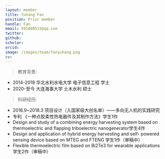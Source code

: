 ```yaml
---
layout: member
title: Yuhang Fan
position: Prior member
handle: Fan
email: 591480515@qq.com
twitter: 
github: 
scholar:
orcid: 
image: /images/team/fanyuhang.png
cv: 
---
```


> 教育背景:

- 2014-2018 华北水利水电大学 电子信息工程 学士
- 2020-至今 大连海事大学 土木水利 硕士

> 科研经历:

- 2016.9~2018.3 项目设计（入国家级大创名单）——多向无人机的实践研究
- 专利 《一种点胶柔性热电器件及其制作方法》学生1作 
- Design and study of a combining energy harvesting system based on thermoelectric and flapping triboelectric nanogenerator学生4作
- Design and application of hybrid energy harvesting and self- powered sensing device based on MTEG and FTENG 学生1作（审稿中）
- Flexible thermoelectric film based on Bi2Te3 for wearable applications  学生2作（审稿中）
